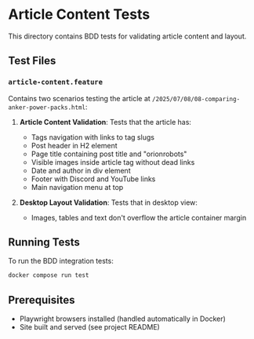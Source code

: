 # Article Content Tests

This directory contains BDD tests for validating article content and layout.

## Test Files

### `article-content.feature`
Contains two scenarios testing the article at `/2025/07/08/08-comparing-anker-power-packs.html`:

1. **Article Content Validation**: Tests that the article has:
   - Tags navigation with links to tag slugs
   - Post header in H2 element  
   - Page title containing post title and "orionrobots"
   - Visible images inside article tag without dead links
   - Date and author in div element
   - Footer with Discord and YouTube links
   - Main navigation menu at top

2. **Desktop Layout Validation**: Tests that in desktop view:
   - Images, tables and text don't overflow the article container margin

## Running Tests

To run the BDD integration tests:
```bash
docker compose run test
```

## Prerequisites

- Playwright browsers installed (handled automatically in Docker)
- Site built and served (see project README)